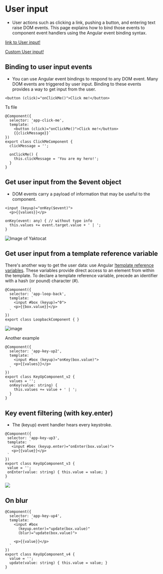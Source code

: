 # User input
- User actions such as clicking a link, pushing a button, and entering text raise DOM events. This page explains how to bind those events to component event handlers using the Angular event binding syntax.

[link to User input!](https://stackblitz.com/angular/qrjjoaxddxa?file=src%2Fapp%2Fapp.component.html)

[Custom User input!](https://stackblitz.com/edit/cart-emit)

## Binding to user input events
 - You can use Angular event bindings to respond to any DOM event. Many DOM events are triggered by user input. Binding to these events provides a way to get input from the user.
```
<button (click)="onClickMe()">Click me!</button>
```
Ts file

```
@Component({
  selector: 'app-click-me',
  template: `
    <button (click)="onClickMe()">Click me!</button>
    {{clickMessage}}`
})
export class ClickMeComponent {
  clickMessage = '';

  onClickMe() {
    this.clickMessage = 'You are my hero!';
  }
}
```
## Get user input from the $event object
 - DOM events carry a payload of information that may be useful to the component. 
```
<input (keyup)="onKey($event)">
  <p>{{values}}</p>
  ```
  ```
  onKey(event: any) { // without type info
    this.values += event.target.value + ' | ';
  }
  ```
  ![Image of Yaktocat](https://angular.io/generated/images/guide/user-input/keyup1-anim.gif)
 
## Get user input from a template reference variable

There's another way to get the user data: use Angular [!template reference variables](https://angular.io/guide/template-syntax#ref-vars). These variables provide direct access to an element from within the template. To declare a template reference variable, precede an identifier with a hash (or pound) character (#).

```
@Component({
  selector: 'app-loop-back',
  template: `
    <input #box (keyup)="0">
    <p>{{box.value}}</p>
  `
})
export class LoopbackComponent { }
```
![image](https://angular.io/generated/images/guide/user-input/keyup-loop-back-anim.gif)

Another example

```
@Component({
  selector: 'app-key-up2',
  template: `
    <input #box (keyup)="onKey(box.value)">
    <p>{{values}}</p>
  `
})
export class KeyUpComponent_v2 {
  values = '';
  onKey(value: string) {
    this.values += value + ' | ';
  }
}
```
## Key event filtering (with key.enter)
 - The (keyup) event handler hears every keystroke.
 ```
 @Component({
  selector: 'app-key-up3',
  template: `
    <input #box (keyup.enter)="onEnter(box.value)">
    <p>{{value}}</p>
  `
})
export class KeyUpComponent_v3 {
  value = '';
  onEnter(value: string) { this.value = value; }
}
```
![](https://angular.io/generated/images/guide/user-input/keyup3-anim.gif)

## On blur
```
@Component({
  selector: 'app-key-up4',
  template: `
    <input #box
      (keyup.enter)="update(box.value)"
      (blur)="update(box.value)">

    <p>{{value}}</p>
  `
})
export class KeyUpComponent_v4 {
  value = '';
  update(value: string) { this.value = value; }
}
```
